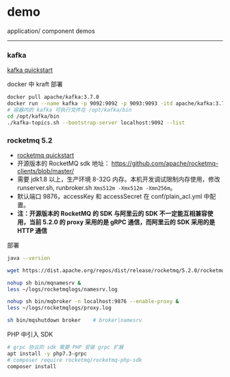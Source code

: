 # demo
application/ component demos


---

### kafka
[kafka quickstart](https://kafka.apache.org/quickstart)

docker 中 kraft 部署
```sh
docker pull apache/kafka:3.7.0
docker run --name kafka -p 9092:9092 -p 9093:9093 -itd apache/kafka:3.7.0
# 容器内的 kafka 可执行文件在 /opt/kafka/bin
cd /opt/kafka/bin
./kafka-topics.sh --bootstrap-server localhost:9092 --list
```

### rocketmq 5.2
- [rocketmq quickstart](https://rocketmq.apache.org/docs/quick-start/)
- 开源版本的 RocketMQ sdk 地址： https://github.com/apache/rocketmq-clients/blob/master/
- 需要 jdk1.8 以上，生产环境 8-32G 内存。本机开发调试限制内存使用，修改 runserver.sh, runbroker.sh `Xms512m -Xmx512m -Xmn256m`。
- 默认端口 9876，accessKey 和 accessSecret 在 conf/plain_acl.yml 中配置。
- **注：开源版本的 RocketMQ 的 SDK 与阿里云的 SDK 不一定能互相兼容使用，当前 5.2.0 的 proxy 采用的是 gRPC 通信，而阿里云的 SDK 采用的是 HTTP 通信**


部署
```sh
java --version

wget https://dist.apache.org/repos/dist/release/rocketmq/5.2.0/rocketmq-all-5.2.0-bin-release.zip

nohup sh bin/mqnamesrv &
less ~/logs/rocketmqlogs/namesrv.log

nohup sh bin/mqbroker -n localhost:9876 --enable-proxy &
less ~/logs/rocketmqlogs/proxy.log

sh bin/mqshutdown broker    # broker|namesrv
```

PHP 中引入 SDK
```sh
# grpc 协议的 sdk 需要 PHP 安装 grpc 扩展
apt install -y php7.3-grpc
# composer require rocketmq/rocketmq-php-sdk
composer install
```
